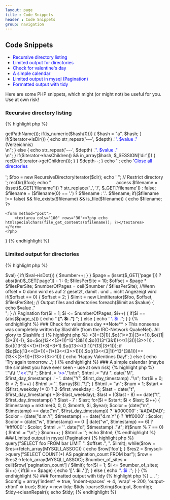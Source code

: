 ```yaml
---
layout: page
title : Code Snippets
header : Code Snippets
group: navigation
---
```


## Code Snippets

* [Recursive directory listing](#recursive-dir)
* [Limited output for directories](#limit-dir)
* [Check for valentine's day](#valentine)
* [A simple calendar](#calendar)
* [Limited output in mysql (Pagination)](#limit-mysql)
* [Formatted output with tidy](#tidy)

Here are some PHP snippets, which might (or might not) be useful for you. Use at own risk!

<a id="recursive-dir"></a>

### Recursive directory listing

{% highlight php %}
<?php
// Directory to read from
$dir = './';
session_start();
$absoluteUrl = 'http://'. $_SERVER['HTTP_HOST'] . htmlspecialchars($_SERVER['PHP_SELF']);
if(isset($_GET['closeAll']) && $_GET['closeAll'] == '1') {
    unset($_SESSION['dir']);
}
$_SESSION['dir'] = (isset($_SESSION['dir'])) ? $_SESSION['dir'] : array();

if(isset($_GET['dir'])) {
    $key = array_search($_GET['dir'], $_SESSION['dir']);
    if($key !== false) {
        unset($_SESSION['dir'][$key]);
    } else {
        $_SESSION['dir'][] = $_GET['dir'];
    }

    header("Location: http://". $_SERVER['HTTP_HOST'] . dirname($_SERVER['PHP_SELF']) .'/'. basename($_SERVER['PHP_SELF']) .'#'. $_GET['dir']);
}

function recDir($iterator)
{
    static $depth = 0;
    $depth++;

    foreach($iterator as $value) {
        $hash = md5($iterator->getPathName());
        if(is_numeric($hash{0})) {
            $hash = "a". $hash;
        }

        if($iterator->isDir()) {
            echo str_repeat('---', $depth) .'<a href="'. $absoluteUrl .'?dir='. $hash .'" id="'. $hash .'">'. $value ."</a> (Verzeichnis)<br />\n";
        } else {
            echo str_repeat('---', $depth) .'<a href="'. $absoluteUrl .'?filename='. urlencode($iterator->getPathName()) .'" id="'. $hash .'">'. $value ."</a><br />\n";
        }

        if($iterator->hasChildren() && in_array($hash, $_SESSION['dir'])) {
            recDir($iterator->getChildren());
        }
    }

    $depth--;
}
echo '<style type="text/css">a { color: blue; text-decoration: none; } a:hover {color: orange; text-decoration: underline;}</style>';
echo '<a href="'. $absoluteUrl .'?closeAll=1">Close all directories</a><br /><br />';

$foo = new RecursiveDirectoryIterator($dir);
echo '  <div style="float: left; width: 25em;">';
recDir($foo);
echo "</div>";
// Restrict directory access
$filename = (isset($_GET['filename'])) ? str_replace('..', '/', $_GET['filename']) : false;
$filename = ($filename{0} == '.') ? $filename : '.'. $filename;
if(($filename !== false) && file_exists($filename) && is_file($filename)) {
    echo $filename;
    ?>
    <form method="post">
        <textarea cols="100" rows="30"><?php echo htmlspecialchars(file_get_contents($filename)); ?></textarea>
    </form>
    <?php
}
{% endhighlight %}

<a id="limit-dir"></a>
### Limited output for directories


{% highlight php %}
<?php
$foo = new DirectoryIterator('./');
$page_s = (isset($_GET['page'])) ? $_GET['page'] : 1;
$number = 0;
foreach($foo as $key => $val) {
    if(!$val->isDot()) {
        $number++;
    }
}

$page = (isset($_GET['page'])) ? abs((int)$_GET['page']) - 1 : 0;

$filesPerSite = 10;
$offset       = $page * $filesPerSite;
$numberOfPages = ceil($number / $filesPerSite);

//Wenn offset = 0 dann wird es auf 2 gesetzt, damit . und .. nicht Angezeigt wird
if($offset == 0) {
    $offset = 2;
}

$limit = new LimitIterator($foo, $offset, $filesPerSite);

// Output files and directories
foreach($limit as $value) {
    echo $value ."<br />";
}

// Pagination
for($i = 1; $i <= $numberOfPages; $i++) {
    if($i == (abs($page_s))) {
        echo " <strong>[". $i ."]</strong> ";
    } else {
        echo ' <a href="?page='. $i .'">'. $i .'</a>';
    }
}
{% endhighlight %}

<a id="valentine"></a>
### Check for valentines day

**Note**
> This nonsense was completely written by Slashlife (from the IRC-Network QuakeNet). All glory to Slashlife :)

{% highlight php %}
<?php

$o='check for valentines day';
$o=$o{(1>>3)+(3|1)}.$o{(1>>3)|(3>>1)}.$o{(1|(3*3))-1};
$o=$o((13<<(3*1))^13^(3&1)).$o(((13^(3&1))<<(1|3))|(3>>1)) . $o(((13^3)<<1)*(1+3)+3+1).$o((13<<(3|1))^(13|(3+1)));

if ($o($o((13<<(3*1))+(1*(3<<(3>>1)))).$o((13<<(3|1))^13^(3&1)))== (13<<(3+1))+(13>>(3>>1))) {
    echo 'Happy Valentines Day!';
} else {
    echo 'Try again tomorrow...';
}
{% endhighlight %}

<a id="calendar"></a>
### A simple calendar (maybe the simplest you have ever seen - use at own risk)

{% highlight php %}
<?php
$month  = (isset($_GET['month'])) ? (int)$_GET['month'] : date("m");
$year   = date("Y");
$day    = date("d");
$first_day_timestamp    = mktime(0, 0, 1, $month, 1, $year);
$first_weekday          = date("w", $first_day_timestamp);
$last_day_timestamp     = mktime(0, 0, 1, $month, date("t", $first_day_timestamp), $year);
$last_weekday           = date("w", $last_day_timestamp);
$array                  = array('Mo.', 'Di.', 'Mi.', 'Do.', 'Fr.', 'Sa.', 'So.');
$html                   = '<pre>'."\t\t    ".'<a href="'. htmlspecialchars($_SERVER['PHP_SELF']) .'?month='. ($month-1) .'"><<</a>'."\t    ";
$html                  .= '<a href="'. htmlspecialchars($_SERVER['PHP_SELF']) .'?month='. ($month+1) .'">>></a>'."\n\n";
$html                  .= "\t\t    ". date("M", $first_day_timestamp) .' - '. date("Y", $first_day_timestamp) ."\n";
for($i = 0; $i < 7; $i++) {
    $html .= '<span>'. $array[$i] ."</span>\t";
}
$html  .= "\n";
$num    = 1;
$start  = ($first_weekday != 0) ? 2-$first_weekday : -5;
$last   = date("t", $first_day_timestamp) +(8-$last_weekday);
$last   = (($last - 8) == date("t", $first_day_timestamp)) ? $last - 7 : $last;
for($i = $start; $i < $last; $i++) {
    $timestamp  = mktime(0, 0, 0, $month, $i, $year);
    $color      = (date("m", $timestamp) == date("m", $first_day_timestamp)) ? '#000000' : '#ADADAD';
    $color      = (date("d.m.Y", $timestamp) == date("d.m.Y")) ? '#ff0000' : $color;
    $color      = (date("w", $timestamp) == 0 || date("w", $timestamp) == 6) ? '#fff000' : $color;
    $html      .= '<span style="color: '. $color .';">'. date("d", $timestamp) ."</span>\t";
    if($num % 7 == 0) {
        $html .= "\n";
    }
    $num++;
}
$html .= '</pre>';
echo $html;
{% endhighlight %}

<a id="limit-mysql"></a>
### Limited output in mysql (Pagination)

{% highlight php %}
<?php
$mysqli = new mysqli("localhost", "user", "password", "database")
$page = (isset($_GET['page'])) ? (int)$_GET['page'] : 1;
$limit = 10;
$offset  = abs(($page - 1)) * $limit;
$res = $mysqli->query("SELECT foo FROM bar LIMIT ". $offset .", ". $limit);
while($row = $res->fetch_array(MYSQLI_ASSOC)) {
    echo $row['foo'];
}

$res2 = $mysqli->query("SELECT COUNT(*) AS pagination_count FROM bar");
$row = $res2->fetch_array(MYSQLI_ASSOC);
$number_of_sites = ceil($row['pagination_count'] / $limit);
for($i = 1; $i <= $number_of_sites; $i++) {
    if($i == $page) {
        echo '<strong>[ '. $i .' ]</strong>';
    } else {
        echo '<a href="foo.php?page='. $i .'">'. $i .'</a>';
    }
}
{% endhighlight %}

<a id="tidy"></a>
### Formatted output with tidy

{% highlight php %}
<?php
$output = '<html> .... </html>';
$config = array('indent' => true,
                'indent-spaces' => 4,
                'wrap' => 200,
                'output-xhtml' => true);

$tidy = new tidy;
$tidy->parseString($output, $config);
$tidy->cleanRepair();
echo $tidy;
{% endhighlight %}
